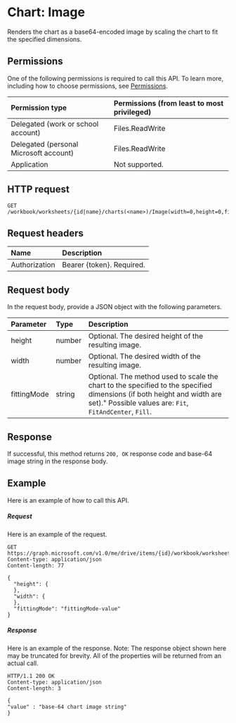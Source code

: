 # Chart: Image

Renders the chart as a base64-encoded image by scaling the chart to fit the specified dimensions.
## Permissions
One of the following permissions is required to call this API. To learn more, including how to choose permissions, see [Permissions](../../../concepts/permissions_reference.md).

|Permission type      | Permissions (from least to most privileged)              | 
|:--------------------|:---------------------------------------------------------| 
|Delegated (work or school account) | Files.ReadWrite    | 
|Delegated (personal Microsoft account) | Files.ReadWrite    | 
|Application | Not supported. | 

## HTTP request
<!-- { "blockType": "ignored" } -->
```http
GET /workbook/worksheets/{id|name}/charts(<name>)/Image(width=0,height=0,fittingMode='fit')

```
## Request headers
| Name       | Description|
|:---------------|:----------|
| Authorization  | Bearer {token}. Required. |


## Request body
In the request body, provide a JSON object with the following parameters.

| Parameter	   | Type	|Description|
|:---------------|:--------|:----------|
|height|number|Optional. The desired height of the resulting image.|
|width|number|Optional. The desired width of the resulting image.|
|fittingMode|string|Optional. The method used to scale the chart to the specified to the specified dimensions (if both height and width are set)."  Possible values are: `Fit`, `FitAndCenter`, `Fill`.|

## Response
If successful, this method returns `200, OK` response code and base-64 image string in the response body.

## Example
Here is an example of how to call this API.
##### Request
Here is an example of the request.
<!-- { "blockType": "ignored" } -->
```http
GET https://graph.microsoft.com/v1.0/me/drive/items/{id}/workbook/worksheets/{id|name}/charts(<name>)/Image(width=0,height=0,fittingMode='fit')
Content-type: application/json
Content-length: 77

{
  "height": {
  },
  "width": {
  },
  "fittingMode": "fittingMode-value"
}
```

##### Response
Here is an example of the response. Note: The response object shown here may be truncated for brevity. All of the properties will be returned from an actual call.
<!-- { "blockType": "ignored" } -->
```http
HTTP/1.1 200 OK
Content-type: application/json
Content-length: 3

{
"value" : "base-64 chart image string"
}
```

<!-- uuid: 8fcb5dbc-d5aa-4681-8e31-b001d5168d79
2015-10-25 14:57:30 UTC -->
<!-- {
  "type": "#page.annotation",
  "description": "Chart: Image",
  "keywords": "",
  "section": "documentation",
  "tocPath": ""
}-->
